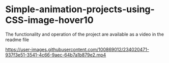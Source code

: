 # Simple-animation-projects-using-CSS-image-hover10
The functionality and operation of the project are available as a video in the readme file


https://user-images.githubusercontent.com/100869012/234020471-937f3e51-3541-4c66-9aec-64b7a1b879e2.mp4


